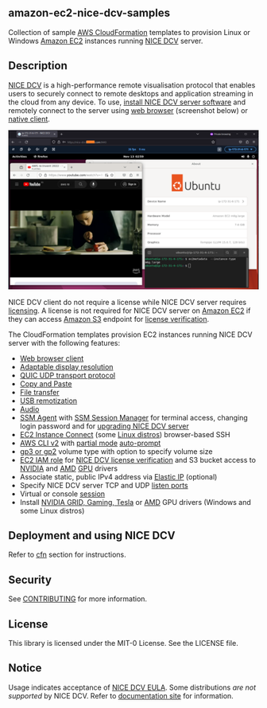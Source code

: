 ## amazon-ec2-nice-dcv-samples 
Collection of sample [AWS CloudFormation](https://aws.amazon.com/cloudformation/) templates to provision Linux or Windows [Amazon EC2](https://aws.amazon.com/ec2/) instances running [NICE DCV](https://aws.amazon.com/hpc/dcv/) server.


## Description
[NICE DCV](https://aws.amazon.com/hpc/dcv/) is a high-performance remote visualisation protocol that enables users to securely connect to remote desktops and application streaming in the cloud from any device. To use, [install NICE DCV server software](https://docs.aws.amazon.com/dcv/latest/adminguide/setting-up-installing.html) and remotely connect to the server using [web browser](https://docs.aws.amazon.com/dcv/latest/userguide/client-web.html) (screenshot below) or [native client](https://www.nice-dcv.com/latest.html). 

<img alternate="NICE DCV web browser client" src="images/nice-dcv-Ubuntu.png">


NICE DCV client do not require a license while NICE DCV server requires [licensing](https://docs.aws.amazon.com/dcv/latest/adminguide/setting-up-license.html). A license is not required for NICE DCV server on [Amazon EC2](https://aws.amazon.com/ec2/) if they can access [Amazon S3](https://aws.amazon.com/s3/) endpoint for [license verification](https://docs.aws.amazon.com/dcv/latest/adminguide/setting-up-license.html#setting-up-license-ec2).


The CloudFormation templates provision EC2 instances running NICE DCV server with the following features:
- [Web browser client](https://docs.aws.amazon.com/dcv/latest/userguide/client-web.html) 
- [Adaptable display resolution](https://docs.aws.amazon.com/dcv/latest/userguide/changing-resolution.html)
- [QUIC UDP transport protocol](https://docs.aws.amazon.com/dcv/latest/adminguide/enable-quic.html)
- [Copy and Paste](https://docs.aws.amazon.com/dcv/latest/userguide/using-copy-paste.html#using-copy-paste-browser)
- [File transfer](https://docs.aws.amazon.com/dcv/latest/userguide/using-transfer-web.html)
- [USB remotization](https://docs.aws.amazon.com/dcv/latest/userguide/using-usb.html)
- [Audio](https://docs.aws.amazon.com/dcv/latest/adminguide/manage-audio.html)
- [SSM Agent](https://docs.aws.amazon.com/systems-manager/latest/userguide/ssm-agent.html) with [SSM Session Manager](https://docs.aws.amazon.com/systems-manager/latest/userguide/session-manager.html) for terminal access, changing login password and for [upgrading NICE DCV server](https://docs.aws.amazon.com/dcv/latest/adminguide/setting-up-upgrading.html)
- [EC2 Instance Connect](https://docs.aws.amazon.com/AWSEC2/latest/UserGuide/connect-linux-inst-eic.html) (some [Linux distros](https://docs.aws.amazon.com/AWSEC2/latest/UserGuide/ec2-instance-connect-set-up.html)) browser-based SSH
- [AWS CLI v2](https://aws.amazon.com/blogs/developer/aws-cli-v2-is-now-generally-available/) with [partial mode](https://docs.aws.amazon.com/cli/latest/userguide/cli-usage-parameters-prompting.html#cli-usage-auto-prompt-modes) [auto-prompt](https://docs.aws.amazon.com/cli/latest/userguide/cli-usage-parameters-prompting.html) 
- [gp3 or gp2](https://aws.amazon.com/ebs/general-purpose/) volume type with option to specify volume size
- [EC2 IAM role](https://docs.aws.amazon.com/AWSEC2/latest/UserGuide/iam-roles-for-amazon-ec2.html) for [NICE DCV license verification](https://docs.aws.amazon.com/dcv/latest/adminguide/setting-up-license.html#setting-up-license-ec2) and S3 bucket access to [NVIDIA](https://docs.aws.amazon.com/AWSEC2/latest/UserGuide/install-nvidia-driver.html) and [AMD](https://docs.aws.amazon.com/AWSEC2/latest/UserGuide/install-amd-driver.html) [GPU](https://docs.aws.amazon.com/AWSEC2/latest/UserGuide/accelerated-computing-instances.html#gpu-instances) drivers 
- Associate static, public IPv4 address via [Elastic IP](https://docs.aws.amazon.com/vpc/latest/userguide/vpc-eips.html) (optional)
- Specify NICE DCV server TCP and UDP [listen ports](https://docs.aws.amazon.com/dcv/latest/adminguide/manage-port-addr.html) 
- Virtual or console [session](https://docs.aws.amazon.com/dcv/latest/adminguide/managing-sessions.html#managing-sessions-intro)
- Install [NVIDIA GRID, Gaming, Tesla](https://docs.aws.amazon.com/AWSEC2/latest/UserGuide/install-nvidia-driver.html#nvidia-driver-types) or [AMD](https://docs.aws.amazon.com/AWSEC2/latest/WindowsGuide/install-amd-driver.html) GPU drivers (Windows and some Linux distros)


## Deployment and using NICE DCV
Refer to [cfn](cfn) section for instructions.

## Security

See [CONTRIBUTING](CONTRIBUTING.md#security-issue-notifications) for more information.

## License

This library is licensed under the MIT-0 License. See the LICENSE file.

## Notice
Usage indicates acceptance of [NICE DCV EULA](https://www.nice-dcv.com/eula.html). Some distributions *are not supported* by NICE DCV.  Refer to [documentation site](https://docs.aws.amazon.com/dcv/latest/adminguide/servers.html#requirements) for information.

